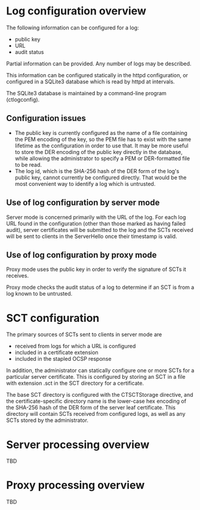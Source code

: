 Log configuration overview
==========================

The following information can be configured for a log:

* public key
* URL
* audit status

Partial information can be provided.  Any number of logs may be described.

This information can be configured statically in the httpd configuration, or configured in a SQLite3 database which is read by httpd at intervals.

The SQLite3 database is maintained by a command-line program (ctlogconfig).

## Configuration issues

* The public key is currently configured as the name of a file containing the PEM encoding of the key, so the PEM file has to exist with the same lifetime as the configuration in order to use that.  It may be more useful to store the DER encoding of the public key directly in the database, while allowing the administrator to specify a PEM or DER-formatted file to be read.
* The log id, which is the SHA-256 hash of the DER form of the log's public key, cannot currently be configured directly.  That would be the most convenient way to identify a log which is untrusted.

## Use of log configuration by server mode

Server mode is concerned primarily with the URL of the log.  For each log URL found in the configuration (other than those marked as having failed audit), server certificates will be submitted to the log and the SCTs received will be sent to clients in the ServerHello once their timestamp is valid.

## Use of log configuration by proxy mode

Proxy mode uses the public key in order to verify the signature of SCTs it receives.

Proxy mode checks the audit status of a log to determine if an SCT is from a log known to be untrusted.

SCT configuration
=================

The primary sources of SCTs sent to clients in server mode are

* received from logs for which a URL is configured
* included in a certificate extension
* included in the stapled OCSP response

In addition, the administrator can statically configure one or more SCTs for a particular server certificate.  This is configured by storing an SCT in a file with extension .sct in the SCT directory for a certificate.

The base SCT directory is configured with the CTSCTStorage directive, and the certificate-specific directory name is the lower-case hex encoding of the SHA-256 hash of the DER form of the server leaf certificate.  This directory will contain SCTs received from configured logs, as well as any SCTs stored by the administrator.

Server processing overview
==========================

TBD

Proxy processing overview
=========================

TBD
